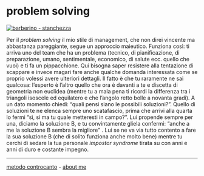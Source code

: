 # problem solving 

[![](https://live.staticflickr.com/65535/51793595240_1813da0df3_c.jpg "barberino - stanchezza")](https://flic.kr/s/aHBqjzwAJ2)  

Per il *problem solving* il mio stile di management, che non direi vincente ma abbastanza pareggiante, segue un approccio maieutico. Funziona così: ti arriva uno del team che ha un problema (tecnico, di pianificazione, di preparazione, umano, sentimentale, economico, di salute ecc. quello che vuoi) e ti fa un pippacchione. Qui bisogna saper resistere alla tentazione di scappare e invece magari fare anche qualche domanda interessata come se proprio volessi avere ulteriori dettagli. Il fatto è che tu raramente ne sai qualcosa: l’esperto è l’altro quello che ora è davanti a te e discetta di geometria non euclidea (mentre tu a mala pena ti ricordi la differenza tra i triangoli isoscele ed equilatero e che l’angolo retto bolle a novanta gradi). A un dato momento chiedi: “quali pensi siano le possibili soluzioni?”. Quello di soluzioni te ne elenca sempre uno scatafascio, prima che arrivi alla quarta lo fermi “sì, sì ma tu quale metteresti in campo?”. Lui propende sempre per una, diciamo la soluzione B, e tu convintamente gliela confermi: “anche a me la soluzione B sembra la migliore” . Lui se ne va via tutto contento a fare la sua soluzione B (che di solito funziona anche molto bene) mentre tu cerchi di sedare la tua personale *impostor syndrome* tirata su con anni e anni di duro e costante impegno. 


---   
[metodo controcanto](https://cacioman.github.io/controcanto000.html) - [about me](https://about.me/cacioman)  
